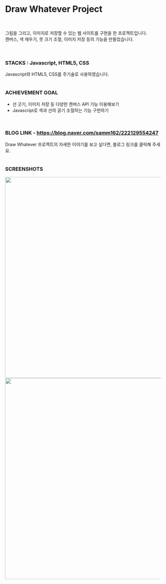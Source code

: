 # Draw Whatever Project
<br>  
  
그림을 그리고, 이미지로 저장할 수 있는 웹 사이트를 구현을 한 프로젝트입니다.  
캔버스, 색 채우기, 붓 크기 조절, 이미지 저장 등의 기능을 만들었습니다.  
<br>
<br>
  
### STACKS : Javascript, HTML5, CSS
  
Javascript와 HTML5, CSS를 주기술로 사용하였습니다.
<br>
<br>  
  
### ACHIEVEMENT GOAL
  
- 선 긋기, 이미지 저장 등 다양한 캔버스 API 기능 이용해보기
- Javascript로 색과 선의 굵기 조절하는 기능 구현하기    
<br>

### BLOG LINK - https://blog.naver.com/samm162/222129554247
  
Draw Whatever 프로젝트의 자세한 이야기를 보고 싶다면, 블로그 링크를 클릭해 주세요. 
<br>
<br>

### SCREENSHOTS
  
<div>
<img src="https://user-images.githubusercontent.com/67185299/101288602-bfad5b00-383a-11eb-8f50-a29fe0c42e9a.png" width="650"></img>
<img src="https://user-images.githubusercontent.com/67185299/101288598-be7c2e00-383a-11eb-9079-9dce8a70fc58.png" width="650"></img>
</div>
  



